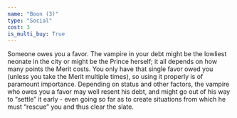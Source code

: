 ```yaml
---
name: "Boon (3)"
type: "Social"
cost: 3
is_multi_buy: True
---
```


Someone owes you a favor. The vampire in your debt might be the lowliest neonate in the city or might be the Prince herself; it all depends on how many points the Merit costs. You only have that single favor owed you (unless you take the Merit multiple times), so using it properly is of paramount importance. Depending on status and other factors, the vampire who owes you a favor may well resent his debt, and might go out of his way to “settle” it early - even going so far as to create situations from which he must “rescue” you and thus clear the slate.
